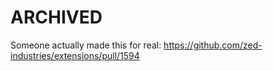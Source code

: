 # ARCHIVED

Someone actually made this for real:
https://github.com/zed-industries/extensions/pull/1594
